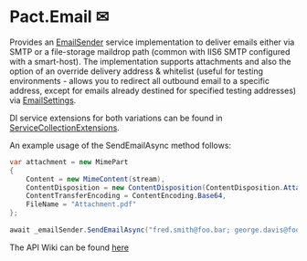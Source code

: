 # Pact.Email ✉
Provides an [EmailSender](./EmailSender.cs) service implementation to deliver emails either via SMTP or a file-storage maildrop path (common with IIS6 SMTP configured with a smart-host).
The implementation supports attachments and also the option of an override delivery address & whitelist (useful for testing environments - allows you to redirect all outbound email to a specific address, except for emails already destined for specified testing addresses) via [EmailSettings](./EmailSettings.cs).

DI service extensions for both variations can be found in [ServiceCollectionExtensions](./ServiceCollectionExtensions.cs).

An example usage of the SendEmailAsync method follows:
```c#
var attachment = new MimePart
{
    Content = new MimeContent(stream),
    ContentDisposition = new ContentDisposition(ContentDisposition.Attachment),
    ContentTransferEncoding = ContentEncoding.Base64,
    FileName = "Attachment.pdf"
};
  
await _emailSender.SendEmailAsync("fred.smith@foo.bar; george.davis@foo.bar", "Hello World!", "Howdy", attachment);
```
The API Wiki can be found [here](https://github.com/assureddt/pact/wiki/Pact-Email-Index)
